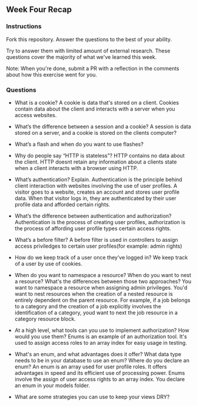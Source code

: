 ## Week Four Recap

### Instructions
Fork this repository. Answer the questions to the best of your ability.

Try to answer them with limited amount of external research. These questions cover the majority of what we've learned this week.

Note: When you're done, submit a PR with a reflection in the comments about how this exercise went for you.

### Questions

* What is a cookie?
A cookie is data that's stored on a client. Cookies contain data about the client and interacts with a server when you access websites.
* What’s the difference between a session and a cookie?
A session is data stored on a server, and a cookie is stored on the clients computer?

* What’s a flash and when do you want to use flashes?

* Why do people say “HTTP is stateless”?
HTTP contains no data about the client. HTTP doesnt retain any information about a clients state when a client interacts with a browser using HTTP.
* What’s authentication? Explain.
Authentication is the principle behind client interaction with websites involving the use of user profiles. A visitor goes to a website, creates an account and stores user profile data. When that visitor logs in, they are authenticated by their user profile data and afforded certain rights.
* What’s the difference between authentication and authorization?
Authentication is the process of creating user profiles, authorization is the process of affording user profile types certain access rights.
* What’s a before filter?
A before filter is used in controllers to assign access priviledges to certain user profiles(for example: admin rights)
* How do we keep track of a user once they’ve logged in?
We keep track of a user by use of cookies.
* When do you want to namespace a resource? When do you want to nest a resource? What's the differences between those two approaches?
You want to namespace a resource when assigning admin privileges. You'd want to nest resources when the creation of a nested resource is entirely dependent on the parent resource. For example, if a job belongs to a category and the creation of a job explicitly involves the identification of a category, youd want to next the job resource in a category resource block.
* At a high level, what tools can you use to implement authorization? How would you use them?
Enums is an example of an authorization tool. It's used to assign access roles to an array index for easy usage in testing.
* What's an enum, and what advantages does it offer? What data type needs to be in your database to use an enum? Where do you declare an enum?
An enum is an array used for user profile roles. It offers advantages in speed and its efficient use of processing power. Enums involve the assign of user access rights to an array index. You declare an enum in your models folder.
* What are some strategies you can use to keep your views DRY?
